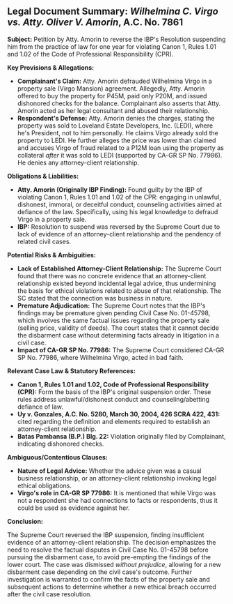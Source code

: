 ## Legal Document Summary: *Wilhelmina C. Virgo vs. Atty. Oliver V. Amorin*, A.C. No. 7861

**Subject:** Petition by Atty. Amorin to reverse the IBP's Resolution suspending him from the practice of law for one year for violating Canon 1, Rules 1.01 and 1.02 of the Code of Professional Responsibility (CPR).

**Key Provisions & Allegations:**

*   **Complainant's Claim:** Atty. Amorin defrauded Wilhelmina Virgo in a property sale (Virgo Mansion) agreement. Allegedly, Atty. Amorin offered to buy the property for P45M, paid only P20M, and issued dishonored checks for the balance. Complainant also asserts that Atty. Amorin acted as her legal consultant and abused their relationship.
*   **Respondent's Defense:** Atty. Amorin denies the charges, stating the property was sold to Loveland Estate Developers, Inc. (LEDI), where he's President, not to him personally. He claims Virgo already sold the property to LEDI. He further alleges the price was lower than claimed and accuses Virgo of fraud related to a P12M loan using the property as collateral *after* it was sold to LEDI (supported by CA-GR SP No. 77986). He denies any attorney-client relationship.

**Obligations & Liabilities:**

*   **Atty. Amorin (Originally IBP Finding):** Found guilty by the IBP of violating Canon 1, Rules 1.01 and 1.02 of the CPR: engaging in unlawful, dishonest, immoral, or deceitful conduct, counseling activities aimed at defiance of the law. Specifically, using his legal knowledge to defraud Virgo in a property sale.
*   **IBP:** Resolution to suspend was reversed by the Supreme Court due to lack of evidence of an attorney-client relationship and the pendency of related civil cases.

**Potential Risks & Ambiguities:**

*   **Lack of Established Attorney-Client Relationship:** The Supreme Court found that there was no concrete evidence that an attorney-client relationship existed beyond incidental legal advice, thus undermining the basis for ethical violations related to abuse of that relationship. The SC stated that the connection was business in nature.
*   **Premature Adjudication:** The Supreme Court notes that the IBP's findings may be premature given pending Civil Case No. 01-45798, which involves the same factual issues regarding the property sale (selling price, validity of deeds). The court states that it cannot decide the disbarment case without determining facts already in litigation in a civil case.
*   **Impact of CA-GR SP No. 77986:** The Supreme Court considered CA-GR SP No. 77986, where Wilhelmina Virgo, acted in bad faith.

**Relevant Case Law & Statutory References:**

*   **Canon 1, Rules 1.01 and 1.02, Code of Professional Responsibility (CPR):** Form the basis of the IBP's original suspension order. These rules address unlawful/dishonest conduct and counseling/abetting defiance of law.
*   **Uy v. Gonzales, A.C. No. 5280, March 30, 2004, 426 SCRA 422, 431:** cited regarding the definition and elements required to establish an attorney-client relationship.
*   **Batas Pambansa (B.P.) Blg. 22:** Violation originally filed by Complainant, indicating dishonored checks.

**Ambiguous/Contentious Clauses:**

*   **Nature of Legal Advice:** Whether the advice given was a casual business relationship, or an attorney-client relationship invoking legal ethical obligations.
*   **Virgo's role in CA-GR SP 77986:** It is mentioned that while Virgo was not a respondent she had connections to facts or respondents, thus it could be used as evidence against her.

**Conclusion:**

The Supreme Court reversed the IBP suspension, finding insufficient evidence of an attorney-client relationship. The decision emphasizes the need to resolve the factual disputes in Civil Case No. 01-45798 before pursuing the disbarment case, to avoid pre-empting the findings of the lower court. The case was dismissed *without prejudice*, allowing for a new disbarment case depending on the civil case's outcome. Further investigation is warranted to confirm the facts of the property sale and subsequent actions to determine whether a new ethical breach occurred after the civil case resolution.
